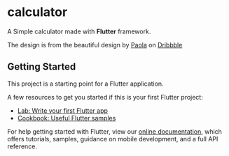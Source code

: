 # calculator

A Simple calculator made with **Flutter** framework.

The design is from the beautiful design by [Paola](https://dribbble.com/shots/8773693-DailyUI-Challenge-004-Calculator) on [Dribbble](https://dribbble.com)

## Getting Started

This project is a starting point for a Flutter application.

A few resources to get you started if this is your first Flutter project:

- [Lab: Write your first Flutter app](https://flutter.dev/docs/get-started/codelab)
- [Cookbook: Useful Flutter samples](https://flutter.dev/docs/cookbook)

For help getting started with Flutter, view our
[online documentation](https://flutter.dev/docs), which offers tutorials,
samples, guidance on mobile development, and a full API reference.
